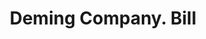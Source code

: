 ---
doi: 10.7916/D8J97JJJ
date_other: '1900'
date_other_textual: 1900-1909
form: printed ephemera
genre:
- Invoices
name:
- Deming Company
object_in_context_url: https://biggert.cul.columbia.edu/items/view/ave_biggert_01321
subject_hierarchical_geographic:
- Salem, Ohio, United States
subject_name:
- Deming Company
title: Deming Company. Bill
sort_title: Deming Company. Bill
call_number: ave_biggert_01321
coordinates:
- 40.90083333333333,-80.85277777777777
pid: ave_biggert_01321
identifiers: ave_biggert_01321
thumbnail: https://derivativo-3.library.columbia.edu/iiif/2/ldpd:343250/full/!256,256/0/native.jpg
permalink: "/items/ave_biggert_01321/"
layout: iiif-image-page
---
